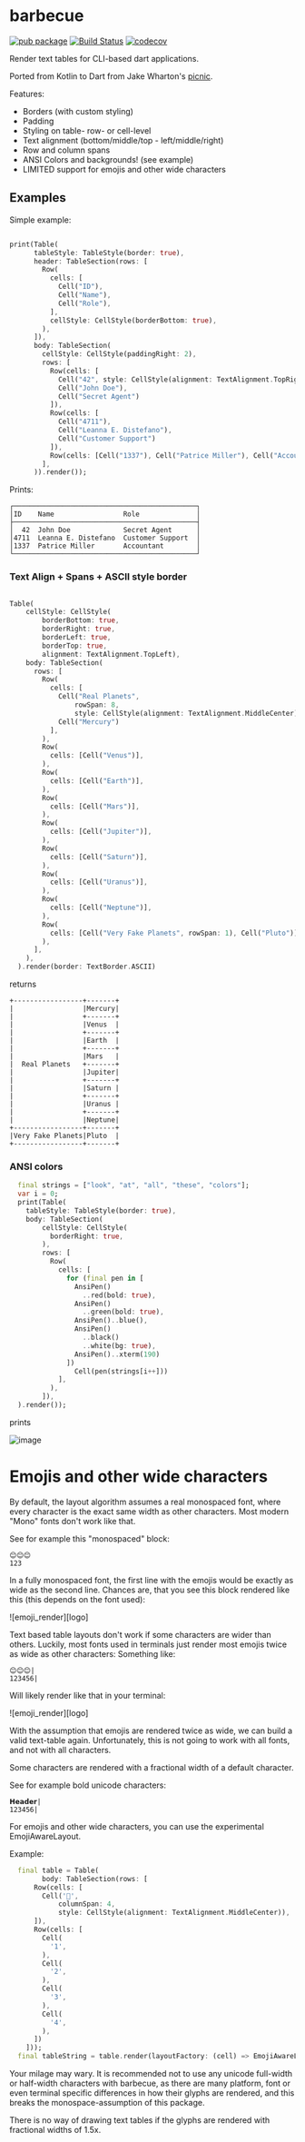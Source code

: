 # barbecue


[![pub package](https://img.shields.io/pub/v/barbecue.svg?label=barbecue)](https://pub.dartlang.org/packages/barbecue)
[![Build Status](https://github.com/knaeckeKami/barbecue/workflows/Build/badge.svg)](https://github.com/knaeckeKami/barbecue/actions)
[![codecov](https://codecov.io/gh/knaeckeKami/barbecue/branch/master/graph/badge.svg)](https://codecov.io/gh/knaeckeKami/barbecue)

Render text tables for CLI-based dart applications.

Ported from Kotlin to Dart from Jake Wharton's [picnic](https://github.com/JakeWharton/picnic).

Features:

 - Borders (with custom styling)
 - Padding
 - Styling on table- row- or cell-level
 - Text alignment (bottom/middle/top - left/middle/right)
 - Row and column spans
 - ANSI Colors and backgrounds! (see example)
 - LIMITED support for emojis and other wide characters
 
## Examples

Simple example:

```dart

print(Table(
      tableStyle: TableStyle(border: true),
      header: TableSection(rows: [
        Row(
          cells: [
            Cell("ID"),
            Cell("Name"),
            Cell("Role"),
          ],
          cellStyle: CellStyle(borderBottom: true),
        ),
      ]),
      body: TableSection(
        cellStyle: CellStyle(paddingRight: 2),
        rows: [
          Row(cells: [
            Cell("42", style: CellStyle(alignment: TextAlignment.TopRight)),
            Cell("John Doe"),
            Cell("Secret Agent")
          ]),
          Row(cells: [
            Cell("4711"),
            Cell("Leanna E. Distefano"),
            Cell("Customer Support")
          ]),
          Row(cells: [Cell("1337"), Cell("Patrice Miller"), Cell("Accountant")])
        ],
      )).render());
```

Prints:

```
┌─────────────────────────────────────────────┐
│ID    Name                 Role              │
├─────────────────────────────────────────────┤
│  42  John Doe             Secret Agent      │
│4711  Leanna E. Distefano  Customer Support  │
│1337  Patrice Miller       Accountant        │
└─────────────────────────────────────────────┘
```

### Text Align + Spans + ASCII style border

```dart

Table(
    cellStyle: CellStyle(
        borderBottom: true,
        borderRight: true,
        borderLeft: true,
        borderTop: true,
        alignment: TextAlignment.TopLeft),
    body: TableSection(
      rows: [
        Row(
          cells: [
            Cell("Real Planets",
                rowSpan: 8,
                style: CellStyle(alignment: TextAlignment.MiddleCenter)),
            Cell("Mercury")
          ],
        ),
        Row(
          cells: [Cell("Venus")],
        ),
        Row(
          cells: [Cell("Earth")],
        ),
        Row(
          cells: [Cell("Mars")],
        ),
        Row(
          cells: [Cell("Jupiter")],
        ),
        Row(
          cells: [Cell("Saturn")],
        ),
        Row(
          cells: [Cell("Uranus")],
        ),
        Row(
          cells: [Cell("Neptune")],
        ),
        Row(
          cells: [Cell("Very Fake Planets", rowSpan: 1), Cell("Pluto")],
        ),
      ],
    ),
  ).render(border: TextBorder.ASCII)

```

returns

```
+-----------------+-------+
|                 |Mercury|
|                 +-------+
|                 |Venus  |
|                 +-------+
|                 |Earth  |
|                 +-------+
|                 |Mars   |
|  Real Planets   +-------+
|                 |Jupiter|
|                 +-------+
|                 |Saturn |
|                 +-------+
|                 |Uranus |
|                 +-------+
|                 |Neptune|
+-----------------+-------+
|Very Fake Planets|Pluto  |
+-----------------+-------+

```

### ANSI colors


```dart
  final strings = ["look", "at", "all", "these", "colors"];
  var i = 0;
  print(Table(
    tableStyle: TableStyle(border: true),
    body: TableSection(
        cellStyle: CellStyle(
          borderRight: true,
        ),
        rows: [
          Row(
            cells: [
              for (final pen in [
                AnsiPen()
                  ..red(bold: true),
                AnsiPen()
                  ..green(bold: true),
                AnsiPen()..blue(),
                AnsiPen()
                  ..black()
                  ..white(bg: true),
                AnsiPen()..xterm(190)
              ])
                Cell(pen(strings[i++]))
            ],
          ),
        ]),
  ).render());


```
prints 

![image](https://i.imgur.com/1HYQdbV.png)


# Emojis and other wide characters

By default, the layout algorithm assumes a real monospaced font, where every character is the exact same
width as other characters. Most modern "Mono" fonts don't work like that.

See for example this "monospaced" block:

```
😊😊😊
123
```

In a fully monospaced font, the first line with the emojis would be exactly as wide as the second line.
Chances are, that you see this block rendered like this (this depends on the font used):

![emoji_render][logo]

Text based table layouts don't work if some characters are wider than others.
Luckily, most fonts used in terminals just render most emojis twice as wide as other characters:
Something like:

```
😊😊😊|
123456|
```

Will likely render like that in your terminal:

![emoji_render][logo]


With the assumption that emojis are rendered twice as wide, we can build a valid text-table again.
Unfortunately, this is not going to work with all fonts, and not with all characters.

Some characters are rendered with a fractional width of a default character.

See for example bold unicode characters:

```
𝗛𝗲𝗮𝗱𝗲𝗿|
123456|
```

For emojis and other wide characters, you can use the experimental EmojiAwareLayout.

Example:

```dart
  final table = Table(
        body: TableSection(rows: [
      Row(cells: [
        Cell('🤡',
            columnSpan: 4,
            style: CellStyle(alignment: TextAlignment.MiddleCenter)),
      ]),
      Row(cells: [
        Cell(
          '1',
        ),
        Cell(
          '2',
        ),
        Cell(
          '3',
        ),
        Cell(
          '4',
        ),
      ])
    ]));
  final tableString = table.render(layoutFactory: (cell) => EmojiAwareLayout(cell));
```

Your milage may wary. It is recommended not to use any unicode full-width or half-width characters
with barbecue, as there are many platform, font or even terminal specific differences in how
their glyphs are rendered, and this breaks the monospace-assumption of this package.

There is no way of drawing text tables if the glyphs are rendered with fractional widths of 1.5x.